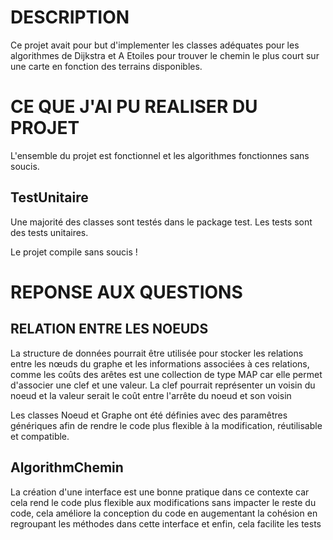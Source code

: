 # DESCRIPTION
Ce projet avait pour but d'implementer les classes adéquates pour les algorithmes de Dijkstra et A Etoiles pour trouver le chemin le plus court sur une carte en fonction des terrains disponibles.

# CE QUE J'AI PU REALISER DU PROJET

L'ensemble du projet est fonctionnel et les algorithmes fonctionnes sans soucis.

## TestUnitaire

Une majorité des classes sont testés dans le package test. Les tests sont des tests unitaires.

Le projet compile sans soucis !




# REPONSE AUX QUESTIONS
## RELATION ENTRE LES NOEUDS

La structure de données pourrait être utilisée pour stocker les relations entre les nœuds du graphe et les informations associées à ces relations, comme les coûts des arêtes est une collection de type MAP car elle permet d'associer une clef et une valeur. 
La clef pourrait représenter un voisin du noeud et la valeur serait le coût entre l'arrête du noeud et son voisin

Les classes Noeud et Graphe ont été définies avec des paramêtres génériques afin de rendre le code plus flexible à la modification, réutilisable et compatible.

## AlgorithmChemin

La création d'une interface est une bonne pratique dans ce contexte car cela rend le code plus flexible aux modifications sans impacter le reste du code, cela améliore la conception du code en augementant la cohésion en regroupant les méthodes dans cette interface et enfin, cela facilite les tests 
